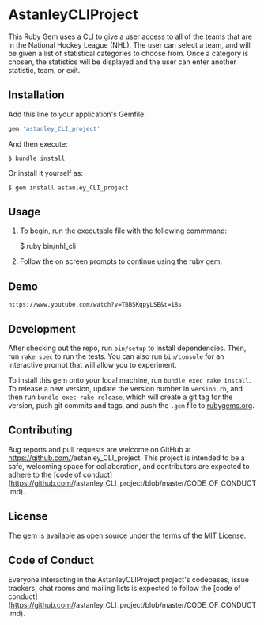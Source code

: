 # AstanleyCLIProject

This Ruby Gem uses a CLI to give a user access to all of the teams that are in the National Hockey League (NHL). The user can select a team, and will be given a list of statistical categories to choose from. Once a category is chosen, the statistics will be displayed and the user can enter another statistic, team, or exit. 

## Installation

Add this line to your application's Gemfile:

```ruby
gem 'astanley_CLI_project'
```

And then execute:

    $ bundle install

Or install it yourself as:

    $ gem install astanley_CLI_project

## Usage

1) To begin, run the executable file with the following commmand: 

    $ ruby bin/nhl_cli

2) Follow the on screen prompts to continue using the ruby gem. 

## Demo
    https://www.youtube.com/watch?v=TBBSKqpyLSE&t=18s


## Development

After checking out the repo, run `bin/setup` to install dependencies. Then, run `rake spec` to run the tests. You can also run `bin/console` for an interactive prompt that will allow you to experiment.

To install this gem onto your local machine, run `bundle exec rake install`. To release a new version, update the version number in `version.rb`, and then run `bundle exec rake release`, which will create a git tag for the version, push git commits and tags, and push the `.gem` file to [rubygems.org](https://rubygems.org).

## Contributing

Bug reports and pull requests are welcome on GitHub at https://github.com/<github username>/astanley_CLI_project. This project is intended to be a safe, welcoming space for collaboration, and contributors are expected to adhere to the [code of conduct](https://github.com/<github username>/astanley_CLI_project/blob/master/CODE_OF_CONDUCT.md).


## License

The gem is available as open source under the terms of the [MIT License](https://opensource.org/licenses/MIT).

## Code of Conduct

Everyone interacting in the AstanleyCLIProject project's codebases, issue trackers, chat rooms and mailing lists is expected to follow the [code of conduct](https://github.com/<github username>/astanley_CLI_project/blob/master/CODE_OF_CONDUCT.md).
